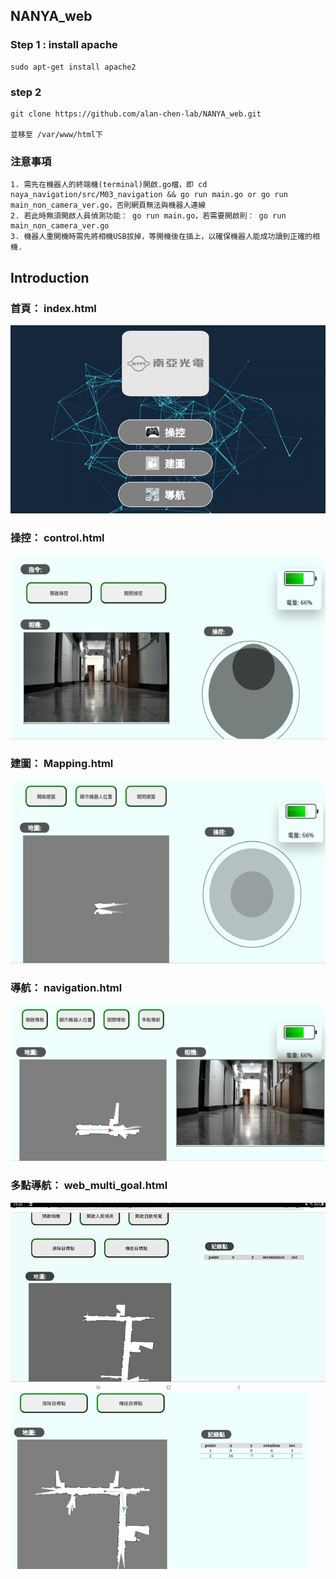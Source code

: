 ## NANYA_web

### Step 1 : install apache
```
sudo apt-get install apache2
```
### step 2
```
git clone https://github.com/alan-chen-lab/NANYA_web.git

並移至 /var/www/html下
```
### 注意事項
```
1. 需先在機器人的終端機(terminal)開啟.go檔，即 cd naya_navigation/src/M03_navigation && go run main.go or go run main_non_camera_ver.go，否則網頁無法與機器人連線
2. 若此時無須開啟人員偵測功能： go run main.go，若需要開啟則： go run main_non_camera_ver.go
3. 機器人重開機時需先將相機USB拔掉，等開機後在插上，以確保機器人能成功讀到正確的相機.
```
## Introduction

### 首頁： index.html

![screen](/Picture_web/首頁.png)

### 操控： control.html

![screen](/Picture_web/操控.png)

### 建圖： Mapping.html

![screen](/Picture_web/建圖1.png)

### 導航： navigation.html

![screen](/Picture_web/導航1.png)

### 多點導航： web_multi_goal.html

![screen](/Picture_web/多點導航1.png)
![screen](/Picture_web/多點導航2.png)

